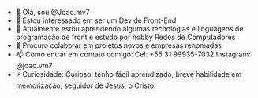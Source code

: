 - 👋 Olá, sou @Joao.mv7
- 👀 Estou interessado em ser um Dev de Front-End
- 🌱 Atualmente estou aprendendo algumas tecnologias e linguagens de programação de front e estudo por hobby Redes de Computadores
- 💞️ Procuro colaborar em projetos novos e empresas renomadas
- 📫 Como entrar em contato comigo:
Cel: +55 31 99935-7032
Instagram: @joao.vm7
- ⚡ Curiosidade: Curioso, tenho fácil aprendizado, breve habilidade em memorização, seguidor de Jesus, o Cristo.
